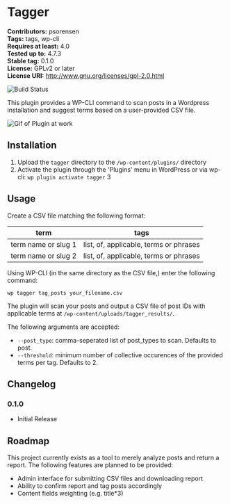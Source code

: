 # Tagger #
**Contributors:** psorensen  
**Tags:** tags, wp-cli  
**Requires at least:** 4.0  
**Tested up to:** 4.7.3  
**Stable tag:** 0.1.0  
**License:** GPLv2 or later  
**License URI:** http://www.gnu.org/licenses/gpl-2.0.html  

![Build Status](https://travis-ci.org/psorensen/tagger.svg?branch=master)

This plugin provides a WP-CLI command to scan posts in a Wordpress installation and suggest terms based on a user-provided CSV file.

![Gif of Plugin at work](http://g.recordit.co/T4oDW6TEB8.gif)


## Installation ##

1. Upload the `tagger` directory to the `/wp-content/plugins/` directory
2. Activate the plugin through the 'Plugins' menu in WordPress or via wp-cli: `wp plugin activate tagger`
3

## Usage ##
Create a CSV file matching the following format:

| term                | tags                                   |
|---------------------|----------------------------------------|
| term name or slug 1 | list, of, applicable, terms or phrases |
| term name or slug 2 | list, of, applicable, terms or phrases |

Using WP-CLI (in the same directory as the CSV file,) enter the following command:

`wp tagger tag_posts your_filename.csv`

The plugin will scan your posts and output a CSV file of post IDs with applicable terms at `/wp-content/uploads/tagger_results/`.

The following arguments are accepted:

- `--post_type`: comma-seperated list of post_types to scan. Defaults to post.
- `--threshold`: minimum number of collective occurences of the provided terms per tag. Defaults to 2.


## Changelog ##

### 0.1.0 ###
* Initial Release

## Roadmap ##

This project currently exists as a tool to merely analyze posts and return a report. The following features are planned to be provided:

- Admin interface for submitting CSV files and downloading report
- Ability to confirm report and tag posts accordingly
- Content fields weighting (e.g. title*3)


